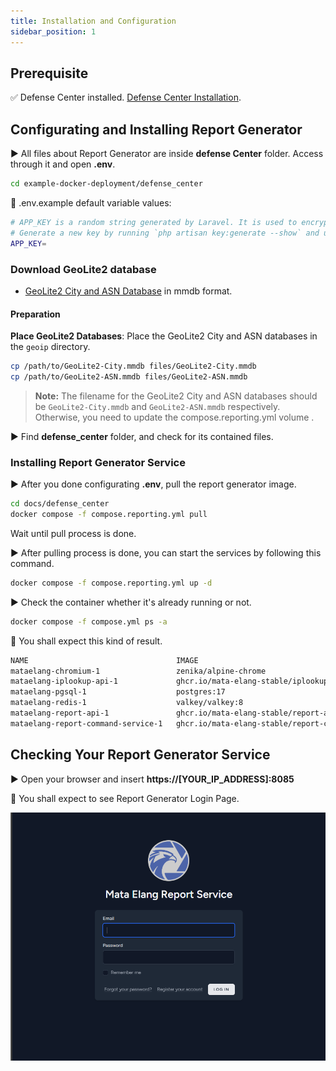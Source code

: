 ```yaml
---
title: Installation and Configuration
sidebar_position: 1
---
```


## Prerequisite

:white_check_mark: Defense Center installed.
[Defense Center Installation](../../Installation-and-Configuration/Defense-Center-Installation.md).

## Configurating and Installing Report Generator

▶️ All files about Report Generator are inside **defense Center** folder. Access through it and open **.env**.

```bash
cd example-docker-deployment/defense_center
```

:key: .env.example default variable values:

```bash
# APP_KEY is a random string generated by Laravel. It is used to encrypt user sessions and other sensitive data.
# Generate a new key by running `php artisan key:generate --show` and update the APP_KEY value in the .env file.
APP_KEY=
```

### Download GeoLite2 database

- [GeoLite2 City and ASN Database](https://dev.maxmind.com/geoip/geoip2/geolite2/) in mmdb format.

#### Preparation

**Place GeoLite2 Databases**: Place the GeoLite2 City and ASN databases in the `geoip` directory.

```bash
cp /path/to/GeoLite2-City.mmdb files/GeoLite2-City.mmdb
cp /path/to/GeoLite2-ASN.mmdb files/GeoLite2-ASN.mmdb
```

> **Note:**
> The filename for the GeoLite2 City and ASN databases should be `GeoLite2-City.mmdb` and `GeoLite2-ASN.mmdb` respectively.
> Otherwise, you need to update the compose.reporting.yml volume .

▶️ Find **defense_center** folder, and check for its contained files.

### Installing Report Generator Service

▶️ After you done configurating **.env**, pull the report generator image.

```bash
cd docs/defense_center
docker compose -f compose.reporting.yml pull
```

Wait until pull process is done.

▶️ After pulling process is done, you can start the services by following this command.

```bash
docker compose -f compose.reporting.yml up -d
```

▶️ Check the container whether it's already running or not.

```bash
docker compose -f compose.yml ps -a
```

🔑 You shall expect this kind of result.

```bash
NAME                                 IMAGE                                                                COMMAND                  SERVICE                        CREATED      STATUS                          PORTS
mataelang-chromium-1                 zenika/alpine-chrome                                                 "chromium-browser --…"   chromium                       5 days ago   Up 5 days
mataelang-iplookup-api-1             ghcr.io/mata-elang-stable/iplookup-api:latest                        "/app/main"              iplookup-api                   5 days ago   Up 5 days                       3000/tcp
mataelang-pgsql-1                    postgres:17                                                          "docker-entrypoint.s…"   pgsql                          5 days ago   Up 5 days                       5432/tcp
mataelang-redis-1                    valkey/valkey:8                                                      "docker-entrypoint.s…"   redis                          5 days ago   Up 5 days                       6379/tcp
mataelang-report-api-1               ghcr.io/mata-elang-stable/report-api-service:latest                  "/var/www/html/start…"   report-api                     5 days ago   Up 5 days                       9000/tcp
mataelang-report-command-service-1   ghcr.io/mata-elang-stable/report-command-service:latest              "/go/bin/app"            report-command-service         5 days ago   Up 5 days
```

## Checking Your Report Generator Service

▶️ Open your browser and insert **https://[YOUR_IP_ADDRESS]:8085**

:key: You shall expect to see Report Generator Login Page.

![image-20](../../uploads/5428d2e4896102001a2a50cb71d725ad/image-20.png)
